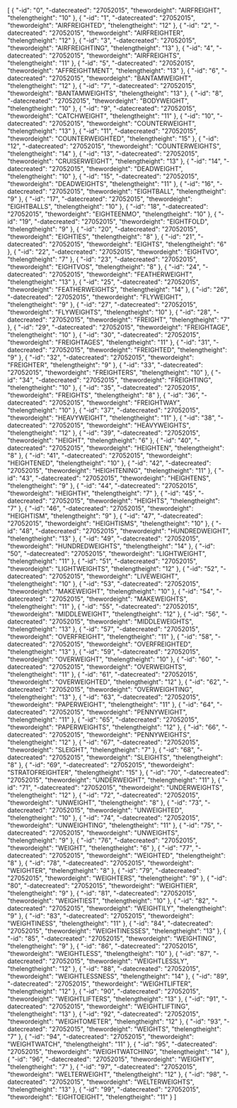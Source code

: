 [
      {
        "-id": "0",
        "-datecreated": "27052015",
        "thewordeight": "AIRFREIGHT",
        "thelengtheight": "10"
      },
      {
        "-id": "1",
        "-datecreated": "27052015",
        "thewordeight": "AIRFREIGHTED",
        "thelengtheight": "12"
      },
      {
        "-id": "2",
        "-datecreated": "27052015",
        "thewordeight": "AIRFREIGHTER",
        "thelengtheight": "12"
      },
      {
        "-id": "3",
        "-datecreated": "27052015",
        "thewordeight": "AIRFREIGHTING",
        "thelengtheight": "13"
      },
      {
        "-id": "4",
        "-datecreated": "27052015",
        "thewordeight": "AIRFREIGHTS",
        "thelengtheight": "11"
      },
      {
        "-id": "5",
        "-datecreated": "27052015",
        "thewordeight": "AFFREIGHTMENT",
        "thelengtheight": "13"
      },
      {
        "-id": "6",
        "-datecreated": "27052015",
        "thewordeight": "BANTAMWEIGHT",
        "thelengtheight": "12"
      },
      {
        "-id": "7",
        "-datecreated": "27052015",
        "thewordeight": "BANTAMWEIGHTS",
        "thelengtheight": "13"
      },
      {
        "-id": "8",
        "-datecreated": "27052015",
        "thewordeight": "BODYWEIGHT",
        "thelengtheight": "10"
      },
      {
        "-id": "9",
        "-datecreated": "27052015",
        "thewordeight": "CATCHWEIGHT",
        "thelengtheight": "11"
      },
      {
        "-id": "10",
        "-datecreated": "27052015",
        "thewordeight": "COUNTERWEIGHT",
        "thelengtheight": "13"
      },
      {
        "-id": "11",
        "-datecreated": "27052015",
        "thewordeight": "COUNTERWEIGHTED",
        "thelengtheight": "15"
      },
      {
        "-id": "12",
        "-datecreated": "27052015",
        "thewordeight": "COUNTERWEIGHTS",
        "thelengtheight": "14"
      },
      {
        "-id": "13",
        "-datecreated": "27052015",
        "thewordeight": "CRUISERWEIGHT",
        "thelengtheight": "13"
      },
      {
        "-id": "14",
        "-datecreated": "27052015",
        "thewordeight": "DEADWEIGHT",
        "thelengtheight": "10"
      },
      {
        "-id": "15",
        "-datecreated": "27052015",
        "thewordeight": "DEADWEIGHTS",
        "thelengtheight": "11"
      },
      {
        "-id": "16",
        "-datecreated": "27052015",
        "thewordeight": "EIGHTBALL",
        "thelengtheight": "9"
      },
      {
        "-id": "17",
        "-datecreated": "27052015",
        "thewordeight": "EIGHTBALLS",
        "thelengtheight": "10"
      },
      {
        "-id": "18",
        "-datecreated": "27052015",
        "thewordeight": "EIGHTEENMO",
        "thelengtheight": "10"
      },
      {
        "-id": "19",
        "-datecreated": "27052015",
        "thewordeight": "EIGHTFOLD",
        "thelengtheight": "9"
      },
      {
        "-id": "20",
        "-datecreated": "27052015",
        "thewordeight": "EIGHTIES",
        "thelengtheight": "8"
      },
      {
        "-id": "21",
        "-datecreated": "27052015",
        "thewordeight": "EIGHTS",
        "thelengtheight": "6"
      },
      {
        "-id": "22",
        "-datecreated": "27052015",
        "thewordeight": "EIGHTVO",
        "thelengtheight": "7"
      },
      {
        "-id": "23",
        "-datecreated": "27052015",
        "thewordeight": "EIGHTVOS",
        "thelengtheight": "8"
      },
      {
        "-id": "24",
        "-datecreated": "27052015",
        "thewordeight": "FEATHERWEIGHT",
        "thelengtheight": "13"
      },
      {
        "-id": "25",
        "-datecreated": "27052015",
        "thewordeight": "FEATHERWEIGHTS",
        "thelengtheight": "14"
      },
      {
        "-id": "26",
        "-datecreated": "27052015",
        "thewordeight": "FLYWEIGHT",
        "thelengtheight": "9"
      },
      {
        "-id": "27",
        "-datecreated": "27052015",
        "thewordeight": "FLYWEIGHTS",
        "thelengtheight": "10"
      },
      {
        "-id": "28",
        "-datecreated": "27052015",
        "thewordeight": "FREIGHT",
        "thelengtheight": "7"
      },
      {
        "-id": "29",
        "-datecreated": "27052015",
        "thewordeight": "FREIGHTAGE",
        "thelengtheight": "10"
      },
      {
        "-id": "30",
        "-datecreated": "27052015",
        "thewordeight": "FREIGHTAGES",
        "thelengtheight": "11"
      },
      {
        "-id": "31",
        "-datecreated": "27052015",
        "thewordeight": "FREIGHTED",
        "thelengtheight": "9"
      },
      {
        "-id": "32",
        "-datecreated": "27052015",
        "thewordeight": "FREIGHTER",
        "thelengtheight": "9"
      },
      {
        "-id": "33",
        "-datecreated": "27052015",
        "thewordeight": "FREIGHTERS",
        "thelengtheight": "10"
      },
      {
        "-id": "34",
        "-datecreated": "27052015",
        "thewordeight": "FREIGHTING",
        "thelengtheight": "10"
      },
      {
        "-id": "35",
        "-datecreated": "27052015",
        "thewordeight": "FREIGHTS",
        "thelengtheight": "8"
      },
      {
        "-id": "36",
        "-datecreated": "27052015",
        "thewordeight": "FREIGHTWAY",
        "thelengtheight": "10"
      },
      {
        "-id": "37",
        "-datecreated": "27052015",
        "thewordeight": "HEAVYWEIGHT",
        "thelengtheight": "11"
      },
      {
        "-id": "38",
        "-datecreated": "27052015",
        "thewordeight": "HEAVYWEIGHTS",
        "thelengtheight": "12"
      },
      {
        "-id": "39",
        "-datecreated": "27052015",
        "thewordeight": "HEIGHT",
        "thelengtheight": "6"
      },
      {
        "-id": "40",
        "-datecreated": "27052015",
        "thewordeight": "HEIGHTEN",
        "thelengtheight": "8"
      },
      {
        "-id": "41",
        "-datecreated": "27052015",
        "thewordeight": "HEIGHTENED",
        "thelengtheight": "10"
      },
      {
        "-id": "42",
        "-datecreated": "27052015",
        "thewordeight": "HEIGHTENING",
        "thelengtheight": "11"
      },
      {
        "-id": "43",
        "-datecreated": "27052015",
        "thewordeight": "HEIGHTENS",
        "thelengtheight": "9"
      },
      {
        "-id": "44",
        "-datecreated": "27052015",
        "thewordeight": "HEIGHTH",
        "thelengtheight": "7"
      },
      {
        "-id": "45",
        "-datecreated": "27052015",
        "thewordeight": "HEIGHTS",
        "thelengtheight": "7"
      },
      {
        "-id": "46",
        "-datecreated": "27052015",
        "thewordeight": "HEIGHTISM",
        "thelengtheight": "9"
      },
      {
        "-id": "47",
        "-datecreated": "27052015",
        "thewordeight": "HEIGHTISMS",
        "thelengtheight": "10"
      },
      {
        "-id": "48",
        "-datecreated": "27052015",
        "thewordeight": "HUNDREDWEIGHT",
        "thelengtheight": "13"
      },
      {
        "-id": "49",
        "-datecreated": "27052015",
        "thewordeight": "HUNDREDWEIGHTS",
        "thelengtheight": "14"
      },
      {
        "-id": "50",
        "-datecreated": "27052015",
        "thewordeight": "LIGHTWEIGHT",
        "thelengtheight": "11"
      },
      {
        "-id": "51",
        "-datecreated": "27052015",
        "thewordeight": "LIGHTWEIGHTS",
        "thelengtheight": "12"
      },
      {
        "-id": "52",
        "-datecreated": "27052015",
        "thewordeight": "LIVEWEIGHT",
        "thelengtheight": "10"
      },
      {
        "-id": "53",
        "-datecreated": "27052015",
        "thewordeight": "MAKEWEIGHT",
        "thelengtheight": "10"
      },
      {
        "-id": "54",
        "-datecreated": "27052015",
        "thewordeight": "MAKEWEIGHTS",
        "thelengtheight": "11"
      },
      {
        "-id": "55",
        "-datecreated": "27052015",
        "thewordeight": "MIDDLEWEIGHT",
        "thelengtheight": "12"
      },
      {
        "-id": "56",
        "-datecreated": "27052015",
        "thewordeight": "MIDDLEWEIGHTS",
        "thelengtheight": "13"
      },
      {
        "-id": "57",
        "-datecreated": "27052015",
        "thewordeight": "OVERFREIGHT",
        "thelengtheight": "11"
      },
      {
        "-id": "58",
        "-datecreated": "27052015",
        "thewordeight": "OVERFREIGHTED",
        "thelengtheight": "13"
      },
      {
        "-id": "59",
        "-datecreated": "27052015",
        "thewordeight": "OVERWEIGHT",
        "thelengtheight": "10"
      },
      {
        "-id": "60",
        "-datecreated": "27052015",
        "thewordeight": "OVERWEIGHTS",
        "thelengtheight": "11"
      },
      {
        "-id": "61",
        "-datecreated": "27052015",
        "thewordeight": "OVERWEIGHTED",
        "thelengtheight": "12"
      },
      {
        "-id": "62",
        "-datecreated": "27052015",
        "thewordeight": "OVERWEIGHTING",
        "thelengtheight": "13"
      },
      {
        "-id": "63",
        "-datecreated": "27052015",
        "thewordeight": "PAPERWEIGHT",
        "thelengtheight": "11"
      },
      {
        "-id": "64",
        "-datecreated": "27052015",
        "thewordeight": "PENNYWEIGHT",
        "thelengtheight": "11"
      },
      {
        "-id": "65",
        "-datecreated": "27052015",
        "thewordeight": "PAPERWEIGHTS",
        "thelengtheight": "12"
      },
      {
        "-id": "66",
        "-datecreated": "27052015",
        "thewordeight": "PENNYWEIGHTS",
        "thelengtheight": "12"
      },
      {
        "-id": "67",
        "-datecreated": "27052015",
        "thewordeight": "SLEIGHT",
        "thelengtheight": "7"
      },
      {
        "-id": "68",
        "-datecreated": "27052015",
        "thewordeight": "SLEIGHTS",
        "thelengtheight": "8"
      },
      {
        "-id": "69",
        "-datecreated": "27052015",
        "thewordeight": "STRATOFREIGHTER",
        "thelengtheight": "15"
      },
      {
        "-id": "70",
        "-datecreated": "27052015",
        "thewordeight": "UNDERWEIGHT",
        "thelengtheight": "11"
      },
      {
        "-id": "71",
        "-datecreated": "27052015",
        "thewordeight": "UNDERWEIGHTS",
        "thelengtheight": "12"
      },
      {
        "-id": "72",
        "-datecreated": "27052015",
        "thewordeight": "UNWEIGHT",
        "thelengtheight": "8"
      },
      {
        "-id": "73",
        "-datecreated": "27052015",
        "thewordeight": "UNWEIGHTED",
        "thelengtheight": "10"
      },
      {
        "-id": "74",
        "-datecreated": "27052015",
        "thewordeight": "UNWEIGHTING",
        "thelengtheight": "11"
      },
      {
        "-id": "75",
        "-datecreated": "27052015",
        "thewordeight": "UNWEIGHTS",
        "thelengtheight": "9"
      },
      {
        "-id": "76",
        "-datecreated": "27052015",
        "thewordeight": "WEIGHT",
        "thelengtheight": "6"
      },
      {
        "-id": "77",
        "-datecreated": "27052015",
        "thewordeight": "WEIGHTED",
        "thelengtheight": "8"
      },
      {
        "-id": "78",
        "-datecreated": "27052015",
        "thewordeight": "WEIGHTER",
        "thelengtheight": "8"
      },
      {
        "-id": "79",
        "-datecreated": "27052015",
        "thewordeight": "WEIGHTERS",
        "thelengtheight": "9"
      },
      {
        "-id": "80",
        "-datecreated": "27052015",
        "thewordeight": "WEIGHTIER",
        "thelengtheight": "9"
      },
      {
        "-id": "81",
        "-datecreated": "27052015",
        "thewordeight": "WEIGHTIEST",
        "thelengtheight": "10"
      },
      {
        "-id": "82",
        "-datecreated": "27052015",
        "thewordeight": "WEIGHTILY",
        "thelengtheight": "9"
      },
      {
        "-id": "83",
        "-datecreated": "27052015",
        "thewordeight": "WEIGHTINESS",
        "thelengtheight": "11"
      },
      {
        "-id": "84",
        "-datecreated": "27052015",
        "thewordeight": "WEIGHTINESSES",
        "thelengtheight": "13"
      },
      {
        "-id": "85",
        "-datecreated": "27052015",
        "thewordeight": "WEIGHTING",
        "thelengtheight": "9"
      },
      {
        "-id": "86",
        "-datecreated": "27052015",
        "thewordeight": "WEIGHTLESS",
        "thelengtheight": "10"
      },
      {
        "-id": "87",
        "-datecreated": "27052015",
        "thewordeight": "WEIGHTLESSLY",
        "thelengtheight": "12"
      },
      {
        "-id": "88",
        "-datecreated": "27052015",
        "thewordeight": "WEIGHTLESSNESS",
        "thelengtheight": "14"
      },
      {
        "-id": "89",
        "-datecreated": "27052015",
        "thewordeight": "WEIGHTLIFTER",
        "thelengtheight": "12"
      },
      {
        "-id": "90",
        "-datecreated": "27052015",
        "thewordeight": "WEIGHTLIFTERS",
        "thelengtheight": "13"
      },
      {
        "-id": "91",
        "-datecreated": "27052015",
        "thewordeight": "WEIGHTLIFTING",
        "thelengtheight": "13"
      },
      {
        "-id": "92",
        "-datecreated": "27052015",
        "thewordeight": "WEIGHTOMETER",
        "thelengtheight": "12"
      },
      {
        "-id": "93",
        "-datecreated": "27052015",
        "thewordeight": "WEIGHTS",
        "thelengtheight": "7"
      },
      {
        "-id": "94",
        "-datecreated": "27052015",
        "thewordeight": "WEIGHTWATCH",
        "thelengtheight": "11"
      },
      {
        "-id": "95",
        "-datecreated": "27052015",
        "thewordeight": "WEIGHTWATCHING",
        "thelengtheight": "14"
      },
      {
        "-id": "96",
        "-datecreated": "27052015",
        "thewordeight": "WEIGHTY",
        "thelengtheight": "7"
      },
      {
        "-id": "97",
        "-datecreated": "27052015",
        "thewordeight": "WELTERWEIGHT",
        "thelengtheight": "12"
      },
      {
        "-id": "98",
        "-datecreated": "27052015",
        "thewordeight": "WELTERWEIGHTS",
        "thelengtheight": "13"
      },
      {
        "-id": "99",
        "-datecreated": "27052015",
        "thewordeight": "EIGHTOEIGHT",
        "thelengtheight": "11"
      }
    ]
